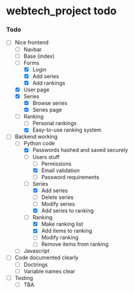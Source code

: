 # webtech_project todo


### Todo

- [ ] Nice frontend
  - [ ] Navbar
  - [ ] Base (index)
  - [ ] Forms
    - [x] Login
    - [x] Add series
    - [x] Add rankings
  - [x] User page
  - [x] Series
    - [x] Browse series
    - [x] Series page
  - [ ] Ranking
    - [ ] Personal rankings
    - [x] Easy-to-use ranking system

- [ ] Backend working
  - [ ] Python code
    - [x] Passwords hashed and saved securely
    - [ ] Users stuff
      - [ ] Permissions
      - [x] Email validation
      - [ ] Password requirements
    - [ ] Series
      - [X] Add series
      - [ ] Delete series
      - [ ] Modify series
      - [x] Add series to ranking
    - [ ] Ranking
      - [X] Make ranking list
      - [x] Add items to ranking
      - [ ] Modify ranking
      - [ ] Remove items from ranking
  - [ ] Javascript
  
- [ ] Code documented clearly
  - [ ] Doctrings
  - [ ] Variable names clear
- [ ] Testing
  - [ ] TBA
